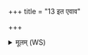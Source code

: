 +++
title = "13 इत एवाव"

+++
<details><summary>मूलम् (WS)</summary>

इत एवाव गच्छतोग्रा भवतु माबलाः ।  
ह्वयन्तु सर्वे वो देवाः सर्वा वो वृण्वतां विशः ॥ ॥ १३ ॥
</details>